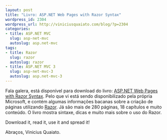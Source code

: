 ```yaml
--- 
layout: post
title: "Livro: ASP.NET Web Pages with Razor Syntax"
wordpress_id: 2304
wordpress_url: http://viniciusquaiato.com/blog/?p=2304
categories: 
- title: ASP.NET MVC
  slug: asp-net-mvc
  autoslug: asp.net-mvc
tags: 
- title: Razor
  slug: razor
  autoslug: razor
- title: ASP.NET MVC 3
  slug: asp-net-mvc-3
  autoslug: asp.net-mvc-3
---
```

Fala galera, está disponível para download do livro: [ASP.NET Web Pages with Razor Syntax](http://www.microsoft.com/download/en/details.aspx?id=15979). Pelo que vi está sendo disponibilizado pela própria Microsoft, e contém algumas informações bacanas sobre a criação de páginas utilizando [Razor](http://viniciusquaiato.com/tags/dicas-razor/). Já são mais de 280 páginas, 18 capítulos e muito conteúdo. O livro mostra sintaxe, dicas e muito mais sobre o uso do Razor.

Download it, read it, use it and spread it!

Abraços,
Vinicius Quaiato.
